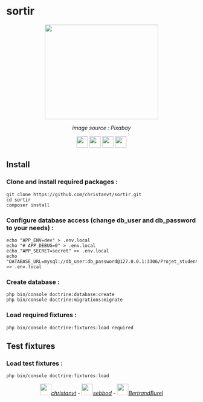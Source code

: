 # sortir
<p align="center">
  <img width="300" height="250" src="https://cdn.pixabay.com/photo/2018/03/21/06/30/people-3245739_960_720.png">
</p>
<p align="center" ><em>image source : Pixabay</em></p>

<p align="center">
  <a href="https://symfony.com/"><img height="30" src="https://img.shields.io/badge/Symfony-lightgrey?style=flat&logo=symfony&logoColor=white&labelColor=black&link=http://left&link=http://right"></a>
  <a href="https://mariadb.org/"><img height="30" src="https://img.shields.io/badge/MySQL-lightgrey?style=flat&logo=MySQL&logoColor=white&labelColor=red"></a>
  <a href="https://www.php.net/"><img height="30" src="https://img.shields.io/badge/Php-lightgrey?style=flat&logo=php&logoColor=white&labelColor=8892BF"></a>
  <a href="https://getcomposer.org/"><img height="30" src="https://img.shields.io/badge/Composer-lightgrey?style=flat&logo=composer&logoColor=44f&labelColor=eee&Color=red"></a>
</p>


## Install

### Clone and install required packages :

    git clone https://github.com/christanvt/sortir.git
    cd sortir
    composer install

### Configure database access (change db_user and db_password to your needs) :

    echo "APP_ENV=dev" > .env.local
    echo "# APP_DEBUG=0" > .env.local
    echo "APP_SECRET=secret" >> .env.local
    echo "DATABASE_URL=mysql://db_user:db_password@127.0.0.1:3306/Projet_student" >> .env.local

### Create database :

    php bin/console doctrine:database:create
    php bin/console doctrine:migrations:migrate

### Load required fixtures :

    php bin/console doctrine:fixtures:load required

## Test fixtures

### Load test fixtures :

    php bin/console doctrine:fixtures:load


<p align="center"><em><a href="https://github.com/christanvt"><kbd><img src="https://avatars.githubusercontent.com/u/74545031?v=4" height="30"/></kbd>christanvt</a></em> - <em><a href="https://github.com/sebbod"><kbd><img src="https://avatars.githubusercontent.com/u/4048286?v=4" height="30"/></kbd>sebbod</a></em> - <em><a href="https://github.com/BertrandBurel"><kbd><img src="https://avatars.githubusercontent.com/u/36533855?v=4" height="30"/></kbd>BertrandBurel</a></em></p>

